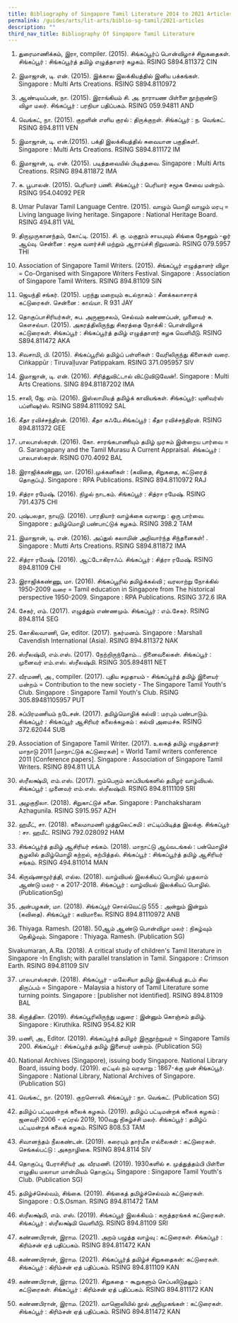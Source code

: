 ```yaml
---
title: Bibliography of Singapore Tamil Literature 2014 to 2021 Articles
permalink: /guides/arts/lit-arts/biblio-sg-tamil/2021-articles
description: ""
third_nav_title: Bibliography Of Singapore Tamil Literature
---
```


1.	துரைமாணிக்கம், இரா, compiler. (2015). சிங்கப்பூர்ப் பொன்விழாச் சிறுகதைகள். சிங்கப்பூர் : சிங்கப்பூர்த் தமிழ் எழுத்தாளர் கழகம்.
RSING S894.811372 CIN

2.	இமாஜான், டி. என். (2015). இக்கால இலக்கியத்தில் இனிய பக்கங்கள். Singapore : Multi Arts Creations.
RSING S894.8110972

3.	ஆண்டியப்பன், நா. (2015). இராங்கியம் சி. அ. நாராயண பிள்ளை நூற்றாண்டு விழா மலர். சிங்கப்பூர் : பரநியா பதிப்பகம்.
RSING 059.94811 AND

4.	வெங்கட், நா. (2015). குறளின் எளிய குரல் : திருக்குறள். சிங்கப்பூர் : ந. வெங்கட்.
RSING 894.8111 VEN

5.	இமாஜான், டி. என்.(2015). பக்தி இலக்கியத்தில் சுவையான பகுதிகள்!. Singapore : Multi Arts Creations.
RSING S894.811172 IM

6.	இமாஜான், டி. என். (2015). படித்தவையில் பிடித்தவை. Singapore : Multi Arts Creations.
RSING 894.811872 IMA

7.	க. பூபாலன். (2015). பெரியார் பணி. சிங்கப்பூர் : பெரியார் சமூக சேவை மன்றம்.
RSING 954.04092 PER

8.	Umar Pulavar Tamil Language Centre. (2015). வாழும் மொழி வாழும் மரபு = Living language living heritage. Singapore : National Heritage Board.
RSING 494.811 VAL

9.	திருமுருகானந்தம், கோட்டி. (2015). சி. கு. மகுதூம் சாயபுவும் சிங்கை நேசனும் -ஓர் ஆய்வு. சென்னை : சமூக வளர்ச்சி மற்றும் ஆராய்ச்சி நிறுவனம்.
RSING 079.5957 THI

10.	Association of Singapore Tamil Writers. (2015). சிங்கப்பூர் எழுத்தாளர் விழா = Co-Organised with Singapore Writers Festival. Singapore : Association of Singapore Tamil Writers.
RSING 894.81109 SIN

11.	ஜெயந்தி சங்கர். (2015). பறந்து மறையும் கடல்நாகம் : சீனக்கலாசாரக் கட்டுரைகள். சென்னை : காவ்யா.
R 931 JAY

12.	தொகுப்பாசிரியர்கள், சுப. அருணாசலம், செல்வம் கண்ணப்பன், முனைவர் சு. கௌசல்யா. (2015). அகரத்திலிருந்து சிகரத்தை நோக்கி : பொன்விழாக் கட்டுரைகள். சிங்கப்பூர் : சிங்கப்பூர்த் தமிழ் எழுத்தாளர் கழக வெளியீடு.
RSING S894.811472 AKA

13.	சிவசாமி, பி. (2015). சிங்கப்பூரில் தமிழ்ப் பள்ளிகள் : வேரிலிருந்து கிளைகள் வரை. Ciṅkappūr : Tiruvaḷḷuvar Patippakam.
RSING 371.095957 SIV

14.	இமாஜான், டி. என். (2016). சிரித்துவிட்டால் விட்டுவிடுவேன்!. Singapore : Multi Arts Creations.
SING 894.81187202 IMA

15.	சாலி, ஜே. எம். (2016). இஸ்லாமியத் தமிழ்க் காவியங்கள். சிங்கப்பூர்: யுனிவர்ஸ் பப்ளிஷர்ஸ்.
RSING S894.8111092 SAL

16.	கீதா ரவிச்சந்திரன். (2016). கீதா கஃபே.சிங்கப்பூர் : கீதா ரவிச்சந்திரன்.
RSING 894.811372 GEE

17.	பாலபாஸ்கரன். (2016). கோ. சாரங்கபாணியும் தமிழ் முரசும் இன்றைய பார்வை = G. Sarangapany and the Tamil Murasu A Current Appraisal. சிங்கப்பூர் : பாலபாஸ்கரன்.
RSING 070.4092 BAL

18.	இராஜிக்கண்ணு, மா. (2016).முக்கனிகள் : (கவிதை, சிறுகதை, கட்டுரைத் தொகுப்பு). Singapore : RPA Publications.
RSING 894.8110972 RAJ

19.	சித்ரா ரமேஷ். (2016). நிழல் நாடகம். சிங்கப்பூர் : சித்ரா ரமேஷ்.
RSING 791.4375 CHI

20.	புஷ்பலதா, நாயுடு. (2016). பாரதியார் வாழ்க்கை வரலாறு : ஒரு பார்வை. Singapore : தமிழ்மொழி பண்பாட்டுக் கழகம்.
RSING 398.2 TAM

21.	இமாஜான், டி. என். (2016). அப்துல் கலாமின் அறிவார்ந்த சிந்தனைகள்! . Singapore : Mutti Arts Creations.
RSING S894.811872 IMA

22.	சித்ரா ரமேஷ். (2016). ஆட்டோகிராஃப். சிங்கப்பூர் : சித்ரா ரமேஷ்.
RSING 894.81109 CHI

23.	இராஜிக்கண்ணு, மா. (2016). சிங்கப்பூரில் தமிழ்க்கல்வி ; வரலாற்று நோக்கில் 1950-2009 வரை = Tamil education in Singapore from The historical perspective 1950-2009. Singapore : RPA Publications.
RSING 372.6 IRA

24.	சேகர், எம். (2017). எழுத்தும் எண்ணமும். சிங்கப்பூர் : எம்.சேகர்.
RSING 894.8114 SEG

25.	கோகிலவாணி, செ, editor. (2017). நகர்மனம். Singapore : Marshall Cavendish International (Asia).
RSING 894.811372 NAK

26.	ஸ்ரீலஷ்மி, எம்.எஸ். (2017). நேற்றிருந்தோம்… நினைவலைகள். சிங்கப்பூர் : முனைவர் எம்.எஸ். ஸ்ரீலஷ்மி.
RSING 305.894811 NET

27.	வீரமணி, அ., compiler. (2017). புதிய சமுதாயம் - சிங்கப்பூர்த் தமிழ் இளையர் மன்றம் = Contribution to the new society - The Singapore Tamil Youth's Club. Singapore : Singapore Tamil Youth's Club.
RSING 305.89481105957 PUT

28.	சுப்பிரமணியம் நடேசன். (2017). தமிழ்மொழிக் கல்வி : மரபும் பண்பாடும். சிங்கப்பூர் : சிங்கப்பூர் ஆசிரியர் கலைக்கழகம் : கல்வி அமைச்சு.
RSING 372.62044 SUB

29.	Association of Singapore Tamil Writer. (2017). உலகத் தமிழ் எழுத்தாளர் மாநாடு 2011 [மாநாட்டுக் கட்டுரைகள்] = World Tamil writers conference 2011 [Conference papers]. Singapore : Association of Singapore Tamil Writers.
RSING 894.811 ULA

30.	ஸ்ரீலக்ஷ்மி, எம்.எஸ். (2017). ஐம்பெரும் காப்பியங்களில் தமிழர் வாழ்வியல். சிங்கப்பூர் : முனைவர் எம்.எஸ். ஸ்ரீலஷ்மி.
RSING 894.8111109 SRI

31.	அழகுநிலா. (2018). சிறுகாட்டுச் சுனை. Singapore : Panchaksharam Azhagunila.
RSING S915.957 AZH

32.	ஹமீட், சா. (2018). கலைமாமணி முத்துலெட்சுமி : எட்டிப்பிடித்த இலக்கு. சிங்கப்பூர் : சா. ஹமீட்.
RSING 792.028092 HAM

33.	சிங்கப்பூர்த் தமிழ் ஆசிரியர் சங்கம். (2018). மாநாட்டு ஆய்வடங்கல் : பன்மொழிச் சூழலில் தமிழ்மொழி கற்றல், கற்பித்தல். சிங்கப்பூர் : சிங்கப்பூர்த் தமிழ் ஆசிரியர் சங்கம்.
RSING 494.811014 MAN

34.	கிருஷ்ணமூர்த்தி, எல்ல. (2018). வாழ்வியல் இலக்கியப் பொழில் முதலாம் ஆண்டு மலர் - க 2017-2018. சிங்கப்பூர் : வாழ்வியல் இலக்கியப் பொழில். (PublicationSg)

35.	அன்பழகன், மா. (2018). சிங்கப்பூர் சொல்வெட்டு 555 : அன்றும் இன்றும் (கவிதை). சிங்கப்பூர் : கவிமாலை.
RSING 894.81110972 ANB

36.	Thiyaga. Ramesh. (2018). 50ஆம் ஆண்டு பொன்விழா மலர் : நிகழ்வும் நெகிழ்வும். Singapore : Thiyaga. Ramesh. (Publication SG)

Sivakumaran, A.Ra. (2018). A critical study of children's Tamil literature in Singapore -In English; with parallel translation in Tamil. Singapore : Crimson Earth.
RSING 894.81109 SIV

37.	பாலபாஸ்கரன். (2018). சிங்கப்பூர் - மலேசியா தமிழ் இலக்கியத் தடம் சில திருப்பம் = Singapore - Malaysia a history of Tamil Literature some turning points. Singapore : [publisher not identified].
RSING 894.81109 BAL

38.	கிருத்திகா. (2019). சிங்கப்பூரிலிருந்து மதுரை : இன்னும் கொஞ்சம் தமிழ். Singapore : Kiruthika.
RSING 954.82 KIR

39.	மணி, அ., Editor. (2019). சிங்கப்பூர்த் தமிழர் இருநூற்றுவர் = Singapore Tamils 200. சிங்கப்பூர் : சிங்கப்பூர்த் தமிழ் இளையர் மன்றம். (Publication SG)

40.	National Archives (Singapore), issuing body Singapore. National Library Board, issuing body. (2019). ஏட்டில் நம் வரலாறு : 1867-க்கு முன் சிங்கப்பூர். Singapore : National Library, National Archives of Singapore. (Publication SG)

41.	வெங்கட், நா. (2019). குறளொலி. சிங்கப்பூர் : நா. வெங்கட். (Publication SG)

42.	தமிழ்ப் பட்டிமன்றக் கலைக் கழகம். (2019). தமிழ்ப் பட்டிமன்றக் கலைக் கழகம் : ஜனவரி 2006 - ஏப்ரல் 2019, 100வது நிகழ்ச்சி மலர். சிங்கப்பூர் : தமிழ்ப் பட்டிமன்றக் கலைக் கழகம்.
RSING 808.53 TAM

43.	சிவானந்தம் நீலகண்டன். (2019). கரையும் தார்மீக எல்லைகள் : கட்டுரைகள். செங்கல்பட்டு : அகநாழிகை.
RSING 894.8114 SIV

44.	தொகுப்பு, பேராசிரியர் அ. வீரமணி. (2019). 1930களில் ச. முத்துத்தம்பி பிள்ளை எழுதிய மலாயா மான்மியம் தொகுப்பு. Singapore : Singapore Tamil Youth's Club. (Publication SG)

45.	தமிழ்ச்செல்வம், சிங்கை. (2019). சிங்கைத் தமிழ்ச்செல்வம் கட்டுரைகள். Singapore : O.S.Osman.
RSING 894.811472 TAM

46.	ஸ்ரீலக்ஷ்மி, எம். எஸ். (2019). சிங்கப்பூர் இலக்கியம் : கருத்தரங்கக் கட்டுரைகள். சிங்கப்பூர் : ஸ்ரீலக்ஷ்மி வெளியீடு.
RSING 894.81109 SRI

47.	கண்ணபிரான், இராம. (2021). அறம் பழுத்த வாழ்வு : கட்டுரைகள். சிங்கப்பூர் : கிரிம்சன் ஏத் பதிப்பகம். 
RSING 894.811472 KAN

48.	கண்ணபிரான், இராம. (2021). சிங்கப்பூர்த் தமிழ்ச் சிறுகதைகள்: கட்டுரைகள். சிங்கப்பூர் : கிரிம்சன் ஏத் பதிப்பகம்.
RSING 894.811109 KAN

49.	கண்ணபிரான், இராம. (2021). சிறுகதை - கூறுகளும் செப்பலிடுதலும் : கட்டுரைகள். சிங்கப்பூர் : கிரிம்சன் ஏத் பதிப்பகம்.
RSING 894.811172 KAN

50.	கண்ணபிரான், இராம. (2021). வானொலியில் நூல் அறிமுகங்கள் : கட்டுரைகள். சிங்கப்பூர் : கிரிம்சன் ஏத் பதிப்பகம்.
RSING 894.811472 KAN